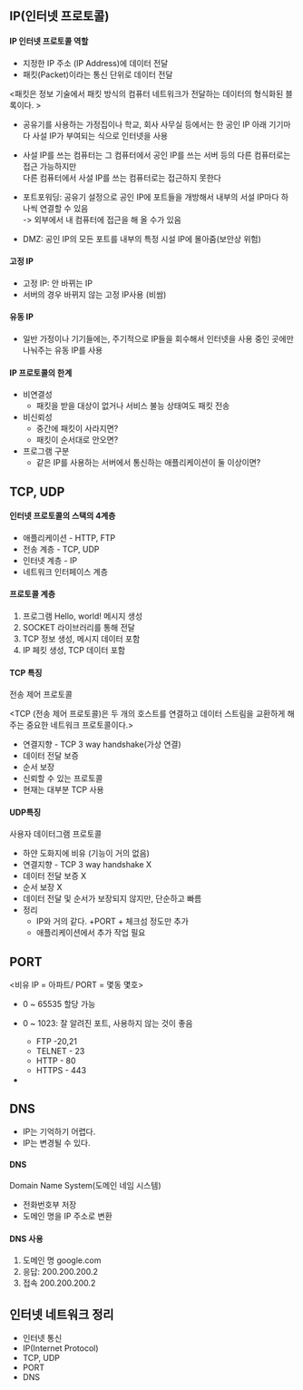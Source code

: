 ## IP(인터넷 프로토콜)

#### IP 인터넷 프로토콜 역할

- 지정한 IP 주소 (IP Address)에 데이터 전달
- 패킷(Packet)이라는 통신 단위로 데이터 전달

<패킷은 정보 기술에서 패킷 방식의 컴퓨터 네트워크가 전달하는 데이터의 형식화된 블록이다. >

- 공유기를 사용하는 가정집이나 학교, 회사 사무실 등에서는 한 공인 IP 아래 기기마다 사설 IP가 부여되는 식으로 인터넷을 사용

- 사설 IP를 쓰는 컴퓨터는 그 컴퓨터에서 공인 IP를 쓰는 서버 등의 다른 컴퓨터로는 접근 가능하지만<br>
다른 컴퓨터에서 사설 IP를 쓰는 컴퓨터로는 접근하지 못한다

- 포트포워딩: 공유기 설정으로 공인 IP에 포트들을 개방해서 내부의 서설 IP마다 하나씩 연결할 수 있음<br>
-> 외부에서 내 컴퓨터에 접근을 해 올 수가 있음

- DMZ: 공인 IP의 모든 포트를 내부의 특정 시설 IP에 몰아줌(보안상 위험)

#### 고정 IP

- 고정 IP: 안 바뀌는 IP
- 서버의 경우 바뀌지 않는 고정 IP사용 (비쌈)

#### 유동 IP

- 일반 가정이나 기기들에는, 주기적으로 IP들을 회수해서 인터넷을 사용 중인 곳에만 나눠주는 유동 IP를 사용


#### IP 프로토콜의 한계


-  비연결성
    - 패킷을 받을 대상이 없거나 서비스 불능 상태여도 패킷 전송
- 비신뢰성
    - 중간에 패킷이 사라지면?
    - 패킷이 순서대로 안오면?
- 프로그램 구분
    - 같은 IP를 사용하는 서버에서 통신하는 애플리케이션이 둘 이상이면?


## TCP, UDP

#### 인터넷 프로토콜의 스택의 4계층

- 애플리케이션  - HTTP, FTP
- 전송 계층 - TCP, UDP
- 인터넷 계층 - IP
- 네트워크 인터페이스 계층 


#### 프로토콜 계층

1. 프로그램 Hello, world! 메시지 생성
2. SOCKET 라이브러리를 통해 전달
3. TCP 정보 생성, 메시지 데이터 포함
4. IP 페킷 생성, TCP 데이터 포함


#### TCP 특징
전송 제어 프로토콜

<TCP (전송 제어 프로토콜)은 두 개의 호스트를 연결하고 데이터 스트림을 교환하게 해주는 중요한 네트워크 프로토콜이다.>

- 연결지향 - TCP 3 way handshake(가상 연결)
- 데이터 전달 보증
- 순서 보장
- 신뢰할 수 있는 프로토콜
- 현재는 대부분 TCP 사용


#### UDP특징
사용자 데이터그램 프로토콜

- 하얀 도화지에 비유 (기능이 거의 없음)
- 연결지향 - TCP 3 way handshake X
- 데이터 전달 보증 X
- 순서 보장 X
- 데이터 전달 및 순서가 보장되지 않지만, 단순하고 빠름
- 정리
    - IP와 거의 같다. +PORT + 체크섬 정도만 추가
    - 애플리케이션에서 추가 작업 필요


## PORT

<비유 IP = 아파트/ PORT = 몇동 몇호>
- 0 ~ 65535 할당 가능
- 0 ~ 1023: 잘 알려진 포트, 사용하지 않는 것이 좋음
    - FTP -20,21
    - TELNET - 23
    - HTTP - 80
    - HTTPS - 443

-  

## DNS

- IP는 기억하기 어렵다.
- IP는 변경될 수 있다.

#### DNS
Domain Name System(도메인 네임 시스템)

- 전화번호부 저장 
- 도메인 명을 IP 주소로 변환


#### DNS 사용
1. 도메인 명 google.com
2. 응답: 200.200.200.2
3. 접속 200.200.200.2


## 인터넷 네트워크 정리

-  인터넷 통신
- IP(Internet Protocol)
- TCP, UDP
- PORT
- DNS
